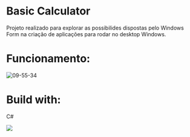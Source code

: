 # Basic Calculator

Projeto realizado para explorar as possibilides dispostas pelo Windows Form na criação de aplicações para rodar no desktop Windows.

# Funcionamento:

![09-55-34](https://github.com/dayvison06/calculator_with_windowsforms/assets/50931560/abfa26c9-fdf1-4505-be63-242b938e2b85)

# Build with: 

<tr>
  <td align='center' width="80">
            <p>C#</p>
            <img src="https://cdn.jsdelivr.net/gh/devicons/devicon@latest/icons/csharp/csharp-original.svg">
          </td>
</tr>
